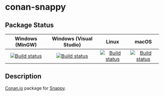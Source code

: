 # conan-snappy

## Package Status

| Windows (MinGW) | Windows (Visual Studio) | Linux | macOS |
|:---------------:|:-----------------------:|:-----:|:-----:|
|[![Build status](https://ci.appveyor.com/api/projects/status/9cteed0ekqb3eokg/branch/testing%2F1.1.9?svg=true)](https://ci.appveyor.com/project/SpaceIm/conan-snappy)|[![Build status](https://github.com/SpaceIm/conan-snappy/workflows/.github/workflows/windows.yml/badge.svg?branch=testing%2F1.1.9)](https://github.com/SpaceIm/conan-snappy/actions/workflows/windows.yml?query=branch%3Atesting%2F1.1.9)|[![Build status](https://github.com/SpaceIm/conan-snappy/workflows/.github/workflows/linux.yml/badge.svg?branch=testing%2F1.1.9)](https://github.com/SpaceIm/conan-snappy/actions/workflows/linux.yml?query=branch%3Atesting%2F1.1.9)|[![Build status](https://github.com/SpaceIm/conan-snappy/workflows/.github/workflows/macos.yml/badge.svg?branch=testing%2F1.1.9)](https://github.com/SpaceIm/conan-snappy/actions/workflows/macos.yml?query=branch%3Atesting%2F1.1.9)|

## Description

[Conan.io](https://conan.io) package for [Snappy](https://github.com/google/snappy).
